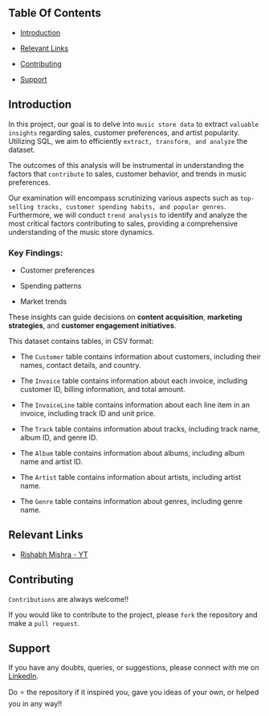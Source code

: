 ## Table Of Contents
  - [Introduction](#introduction)

  - [Relevant Links](#relevant-links)

  - [Contributing](#contributing)

  - [Support](#support)


## Introduction

In this project, our goal is to delve into `music store data` to extract `valuable insights` regarding sales, customer preferences, and artist popularity. Utilizing SQL, we aim to efficiently `extract, transform, and analyze` the dataset. 

The outcomes of this analysis will be instrumental in understanding the factors that `contribute` to sales, customer behavior, and trends in music preferences.

Our examination will encompass scrutinizing various aspects such as `top-selling tracks, customer spending habits, and popular genres`. Furthermore, we will conduct `trend analysis` to identify and analyze the most critical factors contributing to sales, providing a comprehensive understanding of the music store dynamics.

### Key Findings:

- Customer preferences

- Spending patterns

- Market trends

These insights can guide decisions on **content acquisition**, **marketing strategies**, and **customer engagement initiatives**.



This dataset contains tables, in CSV format:

- The `Customer` table contains information about customers, including their names, contact details, and country.

- The `Invoice` table contains information about each invoice, including customer ID, billing information, and total amount.

- The `InvoiceLine` table contains information about each line item in an invoice, including track ID and unit price.

- The `Track` table contains information about tracks, including track name, album ID, and genre ID.

- The `Album` table contains information about albums, including album name and artist ID.

- The `Artist` table contains information about artists, including artist name.

- The `Genre` table contains information about genres, including genre name.

## Relevant Links

- [Rishabh Mishra - YT](https://www.youtube.com/watch?v=VFIuIjswMKM&t=2326s)

## Contributing

`Contributions` are always welcome!!

If you would like to contribute to the project, please `fork` the repository and make a `pull request`.

## Support

If you have any doubts, queries, or suggestions, please connect with me on [LinkedIn](https://www.linkedin.com/in/hardik-gediya-880439205/).

Do ⭐ the repository if it inspired you, gave you ideas of your own, or helped you in any way!!
